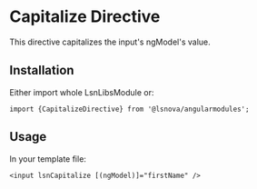 # Capitalize Directive

This directive capitalizes the input's ngModel's value.

## Installation
Either import whole LsnLibsModule or: 

`import {CapitalizeDirective} from '@lsnova/angularmodules';`

## Usage
In your template file:

`<input lsnCapitalize [(ngModel)]="firstName" />`
